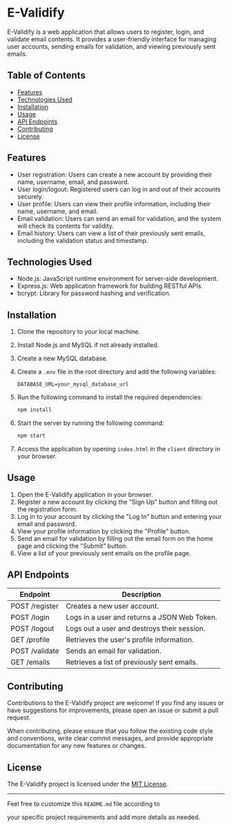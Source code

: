 # E-Validify

E-Validify is a web application that allows users to register, login, and validate email contents. It provides a user-friendly interface for managing user accounts, sending emails for validation, and viewing previously sent emails.

## Table of Contents

- [Features](#features)
- [Technologies Used](#technologies-used)
- [Installation](#installation)
- [Usage](#usage)
- [API Endpoints](#api-endpoints)
- [Contributing](#contributing)
- [License](#license)

## Features

- User registration: Users can create a new account by providing their name, username, email, and password.
- User login/logout: Registered users can log in and out of their accounts securely.
- User profile: Users can view their profile information, including their name, username, and email.
- Email validation: Users can send an email for validation, and the system will check its contents for validity.
- Email history: Users can view a list of their previously sent emails, including the validation status and timestamp.

## Technologies Used

- Node.js: JavaScript runtime environment for server-side development.
- Express.js: Web application framework for building RESTful APIs.
- bcrypt: Library for password hashing and verification.

## Installation

1. Clone the repository to your local machine.
2. Install Node.js and MySQL if not already installed.
3. Create a new MySQL database.
4. Create a `.env` file in the root directory and add the following variables:

    ```
    DATABASE_URL=your_mysql_database_url
    ```

5. Run the following command to install the required dependencies:

    ```bash
    npm install
    ```

6. Start the server by running the following command:

    ```bash
    npm start
    ```

7. Access the application by opening `index.html` in the `client` directory in your browser.

## Usage

1. Open the E-Validify application in your browser.
2. Register a new account by clicking the "Sign Up" button and filling out the registration form.
3. Log in to your account by clicking the "Log In" button and entering your email and password.
4. View your profile information by clicking the "Profile" button.
5. Send an email for validation by filling out the email form on the home page and clicking the "Submit" button.
6. View a list of your previously sent emails on the profile page.

## API Endpoints

| Endpoint     | Description                                |
| ------------ | ------------------------------------------ |
| POST /register    | Creates a new user account.                      |
| POST /login       | Logs in a user and returns a JSON Web Token.     |
| POST /logout      | Logs out a user and destroys their session.      |
| GET /profile      | Retrieves the user's profile information.        |
| POST /validate    | Sends an email for validation.                   |
| GET /emails       | Retrieves a list of previously sent emails.      |

## Contributing

Contributions to the E-Validify project are welcome! If you find any issues or have suggestions for improvements, please open an issue or submit a pull request.

When contributing, please ensure that you follow the existing code style and conventions, write clear commit messages, and provide appropriate documentation for any new features or changes.

## License

The E-Validify project is licensed under the [MIT License](LICENSE).

---

Feel free to customize this `README.md` file according to

 your specific project requirements and add more details as needed.
